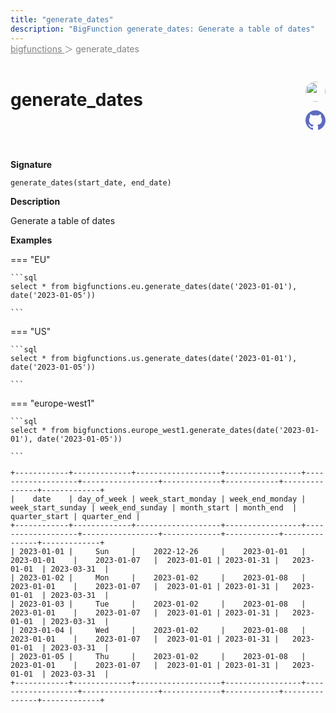```yaml
---
title: "generate_dates"
description: "BigFunction generate_dates: Generate a table of dates"
---
```


<span style="color: gray; position: relative; top: -1rem">
  <a href=".." style="color: gray">bigfunctions </a> ＞ generate_dates
</span>

# generate_dates


<div style="position: relative; top: -4rem; margin-bottom:  -2rem; text-align: right; z-index: 9999;">
  
  <a href="https://www.linkedin.com/in/thomas-ellyatt-84a51b218/" title="Author: Thomas Ellyatt" target="_blank">
    <img src="https://avatars.githubusercontent.com/u/110492001?v=4" width="32" style=" border-radius: 50% !important">
  </a>
  
  <a href="{REPO_URL}/tree/main/bigfunctions/generate_dates.yaml" title="Edit on GitHub" target="_blank"><svg xmlns="http://www.w3.org/2000/svg" width="32" height="32" viewBox="0 0 24 24"><path fill="#5d6cc0" d="M12 0c-6.626 0-12 5.373-12 12 0 5.302 3.438 9.8 8.207 11.387.599.111.793-.261.793-.577v-2.234c-3.338.726-4.033-1.416-4.033-1.416-.546-1.387-1.333-1.756-1.333-1.756-1.089-.745.083-.729.083-.729 1.205.084 1.839 1.237 1.839 1.237 1.07 1.834 2.807 1.304 3.492.997.107-.775.418-1.305.762-1.604-2.665-.305-5.467-1.334-5.467-5.931 0-1.311.469-2.381 1.236-3.221-.124-.303-.535-1.524.117-3.176 0 0 1.008-.322 3.301 1.23.957-.266 1.983-.399 3.003-.404 1.02.005 2.047.138 3.006.404 2.291-1.552 3.297-1.23 3.297-1.23.653 1.653.242 2.874.118 3.176.77.84 1.235 1.911 1.235 3.221 0 4.609-2.807 5.624-5.479 5.921.43.372.823 1.102.823 2.222v3.293c0 .319.192.694.801.576 4.765-1.589 8.199-6.086 8.199-11.386 0-6.627-5.373-12-12-12z"/></svg></a>
</div>



**Signature** 
```
generate_dates(start_date, end_date)
```

**Description**

Generate a table of dates





**Examples**













=== "EU"

    ```sql
    select * from bigfunctions.eu.generate_dates(date('2023-01-01'), date('2023-01-05'))
    
    ```




=== "US"

    ```sql
    select * from bigfunctions.us.generate_dates(date('2023-01-01'), date('2023-01-05'))
    
    ```




=== "europe-west1"

    ```sql
    select * from bigfunctions.europe_west1.generate_dates(date('2023-01-01'), date('2023-01-05'))
    
    ```











<pre style="margin-top: -1rem;">
<code style="padding-top: 0px; padding-bottom: 0px;">
+------------+-------------+-------------------+-----------------+-------------------+-----------------+-------------+------------+---------------+-------------+
|    date    | day_of_week | week_start_monday | week_end_monday | week_start_sunday | week_end_sunday | month_start | month_end  | quarter_start | quarter_end |
+------------+-------------+-------------------+-----------------+-------------------+-----------------+-------------+------------+---------------+-------------+
| 2023-01-01 |     Sun     |    2022-12-26     |    2023-01-01   |     2023-01-01    |    2023-01-07   |  2023-01-01 | 2023-01-31 |   2023-01-01  | 2023-03-31  |
| 2023-01-02 |     Mon     |    2023-01-02     |    2023-01-08   |     2023-01-01    |    2023-01-07   |  2023-01-01 | 2023-01-31 |   2023-01-01  | 2023-03-31  |
| 2023-01-03 |     Tue     |    2023-01-02     |    2023-01-08   |     2023-01-01    |    2023-01-07   |  2023-01-01 | 2023-01-31 |   2023-01-01  | 2023-03-31  |
| 2023-01-04 |     Wed     |    2023-01-02     |    2023-01-08   |     2023-01-01    |    2023-01-07   |  2023-01-01 | 2023-01-31 |   2023-01-01  | 2023-03-31  |
| 2023-01-05 |     Thu     |    2023-01-02     |    2023-01-08   |     2023-01-01    |    2023-01-07   |  2023-01-01 | 2023-01-31 |   2023-01-01  | 2023-03-31  |
+------------+-------------+-------------------+-----------------+-------------------+-----------------+-------------+------------+---------------+-------------+

</code>
</pre>







